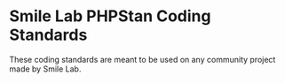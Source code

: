 # Smile Lab PHPStan Coding Standards

These coding standards are meant to be used on any community project made by Smile Lab.
